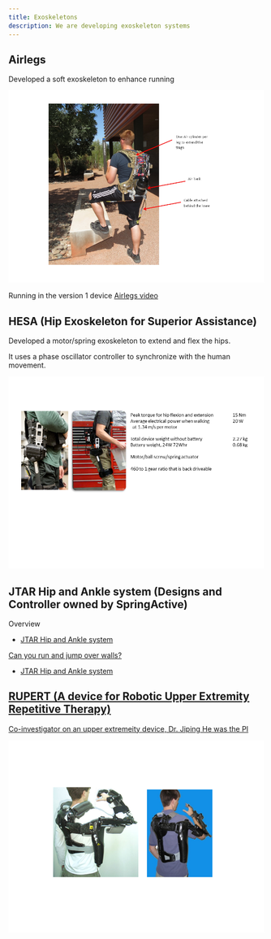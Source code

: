 ```yaml
---
title: Exoskeletons
description: We are developing exoskeleton systems
---
```


## Airlegs

Developed a soft exoskeleton to enhance running

![Airlegs](assets/images/airlegs.png)

Running in the version 1 device
  [Airlegs video](assets/images/AIRLEGSvid.wmv)

## HESA (Hip Exoskeleton for Superior Assistance)

Developed a motor/spring exoskeleton to extend and flex the hips.

It uses a phase oscillator controller to synchronize with the human movement.

![HESA](assets/images/hesa.png)

## JTAR Hip and Ankle system (Designs and Controller owned by SpringActive)

Overview
* <a href="https://www.youtube.com/watch?v=TPNQDAOygnY" title="JTAR video"> JTAR Hip and Ankle system



Can you run and jump over walls?

* <a href="https://www.youtube.com/watch?v=8Y1_pXU3FQU" title="JTAR video2"> JTAR Hip and Ankle system


## RUPERT (A device for Robotic Upper Extremity Repetitive Therapy)

Co-investigator on an upper extremeity device, Dr. Jiping He was the PI

![RUPERT](assets/images/rupert.png)

 
